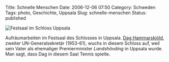 Title: Schnelle Menschen
Date: 2006-12-06 07:50
Category: Schweden
Tags: photo, Geschichte, Uppsala
Slug: schnelle-menschen
Status: published

![Festsaal im Schloss
Uppsala](/pic/slottssal.jpg "Festsaal im Schloss Uppsala")

Aufräumarbeiten im Festsaal des Schlosses in Uppsala. [Dag
Hammarskjöld](http://de.wikipedia.org/wiki/Dag_Hammarskj%C3%B6ld),
zweiter UN-Generalsekretär (1953-61), wuchs in diesem Schloss auf, weil
sein Vater als ehemaliger Premierminister *Landshövding* in Uppsala
wurde. Man sagt, dass Dag in diesem Saal Tennis spielte.

